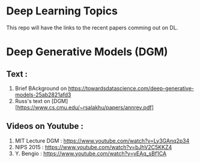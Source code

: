 # Deep Learning Topics

This repo will have the links to the recent papers comming out on DL.

# Deep Generative Models (DGM)

## Text : 
  1. Brief BAckground on  https://towardsdatascience.com/deep-generative-models-25ab2821afd3 
  2. Russ's text on [DGM][https://www.cs.cmu.edu/~rsalakhu/papers/annrev.pdf]

## Videos on Youtube : 
  1. MIT Lecture DGM : https://www.youtube.com/watch?v=Ly3GAnq2p34
  2. NIPS 2015 : https://www.youtube.com/watch?v=bJhV2C5KKZ4
  3. Y. Bengio : https://www.youtube.com/watch?v=vEAq_sBf1CA

